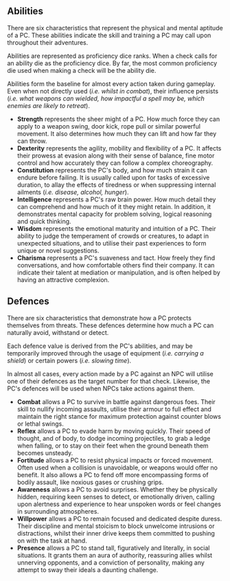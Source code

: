 ## Abilities
There are six characteristics that represent the physical and mental aptitude of a PC.
These abilities indicate the skill and training a PC may call upon throughout their adventures.

Abilities are represented as proficiency dice ranks. When a check calls for an ability die as the proficiency dice. By far, the most common proficiency die used when making a check will be the ability die.

Abilities form the baseline for almost every action taken during gameplay. Even when not directly used (*i.e. whilst in combat*), their influence persists (*i.e. what weapons can wielded, how impactful a spell may be, which enemies are likely to retreat*).

- **Strength** represents the sheer might of a PC. How much force they can apply to a weapon swing, door kick, rope pull or similar powerful movement. It also determines how much they can lift and how far they can throw.
- **Dexterity** represents the agility, mobility and flexibility of a PC. It affects their prowess at evasion along with their sense of balance, fine motor control and how accurately they can follow a complex choreography.
- **Constitution** represents the PC's body, and how much strain it can endure before failing. It is usually called upon for tasks of excessive duration, to allay the effects of tiredness or when suppressing internal ailments (*i.e. disease, alcohol, hunger*).
- **Intelligence** represents a PC's raw brain power. How much detail they can comprehend and how much of it they might retain. In addition, it demonstrates mental capacity for problem solving, logical reasoning and quick thinking.
- **Wisdom** represents the emotional maturity and intuition of a PC. Their ability to judge the temperament of crowds or creatures, to adapt in unexpected situations, and to utilise their past experiences to form unique or novel suggestions.
- **Charisma** represents a PC's suaveness and tact. How freely they find conversations, and how comfortable others find their company. It can indicate their talent at mediation or manipulation, and is often helped by having an attractive complexion.

## Defences
There are six characteristics that demonstrate how a PC protects themselves from threats.
These defences determine how much a PC can naturally avoid, withstand or detect.

Each defence value is derived from the PC's abilities, and may be temporarily improved through the usage of equipment (*i.e. carrying a shield*) or certain powers (*i.e. slowing time*).

In almost all cases, every action made by a PC against an NPC will utilise one of their defences as the target number for that check. Likewise, the PC's defences will be used when NPCs take actions against them.

- **Combat** allows a PC to survive in battle against dangerous foes. Their skill to nullify incoming assaults, utilise their armour to full effect and maintain the right stance for maximum protection against counter blows or lethal swings. 
- **Reflex** allows a PC to evade harm by moving quickly. Their speed of thought, and of body, to dodge incoming projectiles, to grab a ledge when falling, or to stay on their feet when the ground beneath them becomes unsteady.
- **Fortitude** allows a PC to resist physical impacts or forced movement. Often used when a collision is unavoidable, or weapons would offer no benefit. It also allows a PC to fend off more encompassing forms of bodily assault, like noxious gases or crushing grips.
- **Awareness** allows a PC to avoid surprises. Whether they be physically hidden, requiring keen senses to detect, or emotionally driven, calling upon alertness and experience to hear unspoken words or feel changes in surrounding atmospheres.
- **Willpower** allows a PC to remain focused and dedicated despite duress. Their discipline and mental stoicism to block unwelcome intrusions or distractions, whilst their inner drive keeps them committed to pushing on with the task at hand.
- **Presence** allows a PC to stand tall, figuratively and literally, in social situations. It grants them an aura of authority, reassuring allies whilst unnerving opponents, and a conviction of personality, making any attempt to sway their ideals a daunting challenge.